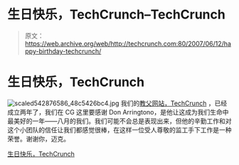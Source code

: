 # 生日快乐，TechCrunch–TechCrunch

> 原文：<https://web.archive.org/web/http://techcrunch.com:80/2007/06/12/happy-birthday-techcrunch/>

# 生日快乐，TechCrunch

![scaled542876586_48c5426bc4.jpg](img/a1c4dbfb6a8de65cf366361a5fc7b83c.png)
我们的[教父网站，TechCrunch](https://web.archive.org/web/20220628210348/http://flickr.com/photos/michaelarrington/tags/techcrunchbirthday2/) ，已经成立两年了，我们在 CG 这里要感谢 Don Arringtono，是他让这成为我们生命中最美好的一年——八月的我们。我们可能不会总是表现出来，但他的辛勤工作和对这个小团队的信任让我们都感觉很棒，在这样一位受人尊敬的监工手下工作是一种荣誉。谢谢你，迈克。

[生日快乐，TechCrunch](https://web.archive.org/web/20220628210348/http://www.beta.techcrunch.com/2007/06/12/happy-second-birthday-techcrunch/)